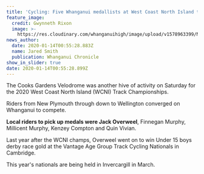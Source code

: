 ```yaml
---
title: 'Cycling: Five Whanganui medallists at West Coast North Island track champs'
feature_image:
  credit: Gwynneth Rixon
  image: >-
    https://res.cloudinary.com/whanganuihigh/image/upload/v1578963399/News/Jack_Overweel.Chron_14.1.20.jpg
news_author:
  date: 2020-01-14T00:55:28.883Z
  name: Jared Smith
  publication: Whanganui Chronicle
show_in_slider: true
date: 2020-01-14T00:55:28.899Z
---
```

The Cooks Gardens Velodrome was another hive of activity on Saturday for the 2020 West Coast North Island (WCNI) Track Championships.

Riders from New Plymouth through down to Wellington converged on Whanganui to compete.

**Local riders to pick up medals were Jack Overweel**, Finnegan Murphy, Millicent Murphy, Kenzey Compton and Quin Vivian.

Last year after the WCNI champs, Overweel went on to win Under 15 boys derby race gold at the Vantage Age Group Track Cycling Nationals in Cambridge.

This year's nationals are being held in Invercargill in March.
